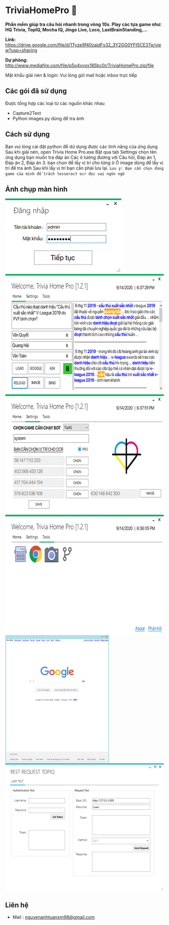 # TriviaHomePro 🤖
**Phần mềm giúp tra câu hỏi nhanh trong vòng 10s. Play các tựa game như: HQ Trivia, TopIQ, Mocha IQ, Jingo Live, Loco, LastBrainStanding,...**

**Link:** https://drive.google.com/file/d/1Tyze9f40zaidFs32_3Y2GG0YFt5CE3Te/view?usp=sharing 

**Dự phòng:**  http://www.mediafire.com/file/p5o4vvox185bc0r/TriviaHomePro.zip/file

Mật khẩu giải nén & login: Vui lòng gửi mail hoặc inbox trực tiếp

## Các gói đã sử dụng

Được tổng hợp các loại từ các nguồn khác nhau

* Capture2Text 
* Python images.py dùng để tra ảnh

## Cách sử dụng

Bạn vui lòng cài đặt python để dử dụng được các tính năng của ứng dụng
Sau khi giải nén, open Trivia Home Pro.exe
Bật qua tab Settings chọn tên ứng dụng bạn muốn tra đáp án
Các ô tương đương với Câu hỏi, Đáp án 1, Đáp án 2, Đáp án 3. bạn chọn để lấy vị trí cho từng ô
Ô image dùng để lấy vị trí để tra ảnh
Sau khi lấy vị trí bạn cần phải lưu lại.
`Lưu ý: Bạn cần chọn đúng game của mình để trách tesseract ocr đọc sai ngôn ngữ`

## Ảnh chụp màn hình
<img src="https://github.com/SunySuperman/TriviaHomePro/blob/master/Screen/1.png" width="369" height="236" />
<img src="https://github.com/SunySuperman/TriviaHomePro/blob/master/Screen/2.png" width="673" height="378" />
<img src="https://github.com/SunySuperman/TriviaHomePro/blob/master/Screen/3.png" width="673" height="378" />
<img src="https://github.com/SunySuperman/TriviaHomePro/blob/master/Screen/4.png" width="673" height="378" />
<img src="https://github.com/SunySuperman/TriviaHomePro/blob/master/Screen/5.png" width="330" height="403" />
<img src="https://github.com/SunySuperman/TriviaHomePro/blob/master/Screen/6.png" width="568" height="403" />


## Liên hệ
- Mail : nguyenanhtuanxm98@gmail.com
